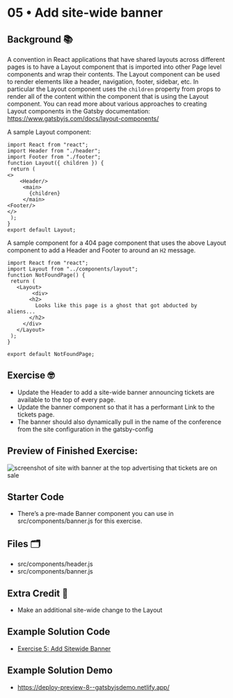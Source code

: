 # 05 • Add site-wide banner

## Background 📚

A convention in React applications that have shared layouts across different pages is to have a Layout component that is imported into other Page level components and wrap their contents. The Layout component can be used to render elements like a header, navigation, footer, sidebar, etc. In particular the Layout component uses the `children` property from props to render all of the content within the component that is using the Layout component. You can read more about various approaches to creating Layout components in the Gatsby documentation: https://www.gatsbyjs.com/docs/layout-components/

A sample Layout component:

```
import React from "react";
import Header from "./header";
import Footer from "./footer";
function Layout({ children }) {
 return (
<>
	<Header/>
     <main>
       {children}
     </main>
<Footer/>
</>
 );
}
export default Layout;
```

A sample component for a 404 page component that uses the above Layout component to add a Header and Footer to around an `H2` message.

```
import React from "react";
import Layout from "../components/layout";
function NotFoundPage() {
 return (
   <Layout>
        <div>
       <h2>
         Looks like this page is a ghost that got abducted by aliens...
       </h2>
     </div>
   </Layout>
 );
}

export default NotFoundPage;
```

## Exercise 🤓

- Update the Header to add a site-wide banner announcing tickets are available to the top of every page.
- Update the banner component so that it has a performant Link to the tickets page.
- The banner should also dynamically pull in the name of the conference from the site configuration in the gatsby-config

## Preview of Finished Exercise:
![screenshot of site with banner at the top advertising that tickets are on sale](./images/exercise-5-add-sitewide-banner.png )

## Starter Code

- There’s a pre-made Banner component you can use in src/components/banner.js for this exercise.

## Files 🗂

- src/components/header.js
- src/components/banner.js

## Extra Credit 💯
- Make an additional site-wide change to the Layout 

## Example Solution Code
- [Exercise 5: Add Sitewide Banner ](https://github.com/M0nica/gatsby-workshop/pull/8/files)

## Example Solution Demo
- https://deploy-preview-8--gatsbyjsdemo.netlify.app/
